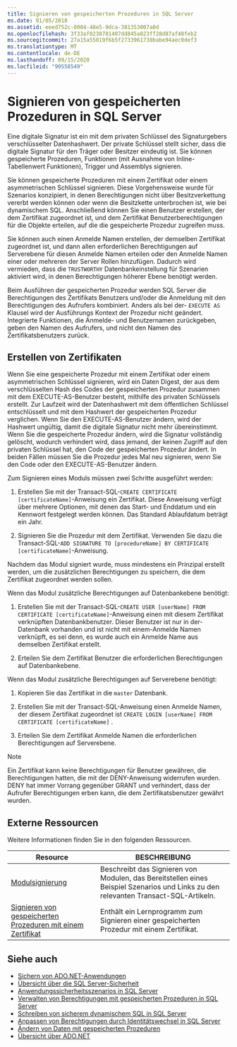 ```yaml
---
title: Signieren von gespeicherten Prozeduren in SQL Server
ms.date: 01/05/2018
ms.assetid: eeed752c-0084-48e5-9dca-381353007a0d
ms.openlocfilehash: 3f33af0238781407dd845a823ff28d87af48feb2
ms.sourcegitcommit: 27a15a55019f6b5f2733961738babe94aec0def3
ms.translationtype: MT
ms.contentlocale: de-DE
ms.lasthandoff: 09/15/2020
ms.locfileid: "90558549"
---
```

# <a name="signing-stored-procedures-in-sql-server"></a>Signieren von gespeicherten Prozeduren in SQL Server

Eine digitale Signatur ist ein mit dem privaten Schlüssel des Signaturgebers verschlüsselter Datenhashwert. Der private Schlüssel stellt sicher, dass die digitale Signatur für den Träger oder Besitzer eindeutig ist. Sie können gespeicherte Prozeduren, Funktionen (mit Ausnahme von Inline-Tabellenwert Funktionen), Trigger und Assemblys signieren.

Sie können gespeicherte Prozeduren mit einem Zertifikat oder einem asymmetrischen Schlüssel signieren. Diese Vorgehensweise wurde für Szenarios konzipiert, in denen Berechtigungen nicht über Besitzverkettung vererbt werden können oder wenn die Besitzkette unterbrochen ist, wie bei dynamischem SQL. Anschließend können Sie einen Benutzer erstellen, der dem Zertifikat zugeordnet ist, und dem Zertifikat Benutzerberechtigungen für die Objekte erteilen, auf die die gespeicherte Prozedur zugreifen muss.

Sie können auch einen Anmelde Namen erstellen, der demselben Zertifikat zugeordnet ist, und dann allen erforderlichen Berechtigungen auf Serverebene für diesen Anmelde Namen erteilen oder den Anmelde Namen einer oder mehreren der Server Rollen hinzufügen. Dadurch wird vermieden, dass die `TRUSTWORTHY` Datenbankeinstellung für Szenarien aktiviert wird, in denen Berechtigungen höherer Ebene benötigt werden.

Beim Ausführen der gespeicherten Prozedur werden SQL Server die Berechtigungen des Zertifikats Benutzers und/oder die Anmeldung mit den Berechtigungen des Aufrufers kombiniert. Anders als bei der- `EXECUTE AS` Klausel wird der Ausführungs Kontext der Prozedur nicht geändert. Integrierte Funktionen, die Anmelde- und Benutzernamen zurückgeben, geben den Namen des Aufrufers, und nicht den Namen des Zertifikatsbenutzers zurück.

## <a name="creating-certificates"></a>Erstellen von Zertifikaten

Wenn Sie eine gespeicherte Prozedur mit einem Zertifikat oder einem asymmetrischen Schlüssel signieren, wird ein Daten Digest, der aus dem verschlüsselten Hash des Codes der gespeicherten Prozedur zusammen mit dem EXECUTE-AS-Benutzer besteht, mithilfe des privaten Schlüssels erstellt. Zur Laufzeit wird der Datenhashwert mit dem öffentlichen Schlüssel entschlüsselt und mit dem Hashwert der gespeicherten Prozedur verglichen. Wenn Sie den EXECUTE-AS-Benutzer ändern, wird der Hashwert ungültig, damit die digitale Signatur nicht mehr übereinstimmt. Wenn Sie die gespeicherte Prozedur ändern, wird die Signatur vollständig gelöscht, wodurch verhindert wird, dass jemand, der keinen Zugriff auf den privaten Schlüssel hat, den Code der gespeicherten Prozedur ändert. In beiden Fällen müssen Sie die Prozedur jedes Mal neu signieren, wenn Sie den Code oder den EXECUTE-AS-Benutzer ändern.

Zum Signieren eines Moduls müssen zwei Schritte ausgeführt werden:

1. Erstellen Sie mit der Transact-SQL-`CREATE CERTIFICATE [certificateName]`-Anweisung ein Zertifikat. Diese Anweisung verfügt über mehrere Optionen, mit denen das Start- und Enddatum und ein Kennwort festgelegt werden können. Das Standard Ablaufdatum beträgt ein Jahr.

1. Signieren Sie die Prozedur mit dem Zertifikat. Verwenden Sie dazu die Transact-SQL-`ADD SIGNATURE TO [procedureName] BY CERTIFICATE [certificateName]`-Anweisung.

Nachdem das Modul signiert wurde, muss mindestens ein Prinzipal erstellt werden, um die zusätzlichen Berechtigungen zu speichern, die dem Zertifikat zugeordnet werden sollen.

Wenn das Modul zusätzliche Berechtigungen auf Datenbankebene benötigt:

1. Erstellen Sie mit der Transact-SQL-`CREATE USER [userName] FROM CERTIFICATE [certificateName]`-Anweisung einen mit diesem Zertifikat verknüpften Datenbankbenutzer. Dieser Benutzer ist nur in der-Datenbank vorhanden und ist nicht mit einem-Anmelde Namen verknüpft, es sei denn, es wurde auch ein Anmelde Name aus demselben Zertifikat erstellt.

1. Erteilen Sie dem Zertifikat Benutzer die erforderlichen Berechtigungen auf Datenbankebene.

Wenn das Modul zusätzliche Berechtigungen auf Serverebene benötigt:

1. Kopieren Sie das Zertifikat in die `master` Datenbank.

1. Erstellen Sie mit der Transact-SQL-Anweisung einen Anmelde Namen, der diesem Zertifikat zugeordnet ist `CREATE LOGIN [userName] FROM CERTIFICATE [certificateName]` .

1. Erteilen Sie dem Zertifikat Anmelde Namen die erforderlichen Berechtigungen auf Serverebene.

> [!NOTE]
> Ein Zertifikat kann keine Berechtigungen für Benutzer gewähren, die Berechtigungen hatten, die mit der DENY-Anweisung widerrufen wurden. DENY hat immer Vorrang gegenüber GRANT und verhindert, dass der Aufrufer Berechtigungen erben kann, die dem Zertifikatsbenutzer gewährt wurden.

## <a name="external-resources"></a>Externe Ressourcen

Weitere Informationen finden Sie in den folgenden Ressourcen.

|Resource|BESCHREIBUNG|
|--------------|-----------------|
|[Modulsignierung](/previous-versions/sql/sql-server-2008/ms345102(v=sql.100))|Beschreibt das Signieren von Modulen, das Bereitstellen eines Beispiel Szenarios und Links zu den relevanten Transact-SQL-Artikeln.|
|[Signieren von gespeicherten Prozeduren mit einem Zertifikat](/sql/relational-databases/tutorial-signing-stored-procedures-with-a-certificate)|Enthält ein Lernprogramm zum Signieren einer gespeicherten Prozedur mit einem Zertifikat.|

## <a name="see-also"></a>Siehe auch

- [Sichern von ADO.NET-Anwendungen](../securing-ado-net-applications.md)
- [Übersicht über die SQL Server-Sicherheit](overview-of-sql-server-security.md)
- [Anwendungssicherheitsszenarios in SQL Server](application-security-scenarios-in-sql-server.md)
- [Verwalten von Berechtigungen mit gespeicherten Prozeduren in SQL Server](managing-permissions-with-stored-procedures-in-sql-server.md)
- [Schreiben von sicherem dynamischem SQL in SQL Server](writing-secure-dynamic-sql-in-sql-server.md)
- [Anpassen von Berechtigungen durch Identitätswechsel in SQL Server](customizing-permissions-with-impersonation-in-sql-server.md)
- [Ändern von Daten mit gespeicherten Prozeduren](../modifying-data-with-stored-procedures.md)
- [Übersicht über ADO.NET](../ado-net-overview.md)
